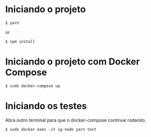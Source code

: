 # Iniciando o projeto

```
$ yarn
```

or

```
$ npm install
```

# Iniciando o projeto com Docker Compose

```
$ sudo docker-compose up
```

# Iniciando os testes

Abra outro terminal para que o docker-compose continue rodando.

```
$ sudo docker exec -it ig-node yarn test
```
